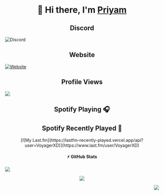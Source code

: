 # <div align="center">👋 Hi there, I'm [Priyam](https://www.voyagerxd.repl.co)</div>

## <div align ="center"> Discord </div>
![Discord](https://discord.c99.nl/widget/theme-2/1107848440261660742.png)
## <div align="center"> Website </div>
[![Website](https://img.shields.io/website?label=voyagerxd.repl.co&style=for-the-badge&url=https%3A%2F%2Fvoyagerxd.repl.co)](https://www.priyam.ml)
    <a href="https://github.com/priyam1234-spec">
    </a> 

## <div align ="center"> Profile Views </div>
<img align="center" src="https://komarev.com/ghpvc/?username=priyam1234-spec&color=5865F2"/>

## <div align ="center">Spotify Playing 🎧 </div>

<div align ="center" src="https://spotify-github-profile.vercel.app/api/view?uid=31tb2733wogqgree7mjmebaq2ubm&cover_image=true&theme=default&show_offline=false&background_color=121212&interchange=true&bar_color=1b9d9b&bar_color_cover=true">

## Spotify Recently Played 🎵
<div align ="center">[![My Last.fm](https://lastfm-recently-played.vercel.app/api?user=VoyagerXD)](https://www.last.fm/user/VoyagerXD) </div>


  <h4>⚡ GitHub Stats</h4>
<p align="left">
    <a href="https://github.com/priyam1234-spec/">
        <img src="https://github-readme-stats.vercel.app/api?username=priyam1234-spec&count_private=true&show_owner=true&show_icons=true&bg_color=0D1117&title_color=00F3FF&text_color=00F3FF&icon_color=00F3FF&hide_border=true/" />
    </a>
   <p align="centre"> <a href="https://github.com/priyam1234-spec/">
        <img src="https://github-readme-streak-stats.herokuapp.com?user=priyam1234-spec&hide_border=true&background=0D1117&currStreakLabel=00F3FF&sideLabels=00F3FF&currStreakNum=00F3FF&dates=00F3FF&sideNums=00F3FF&fire=00F3FF&ring=00F3FF&stroke=00F3FF)](https://git.io/streak-stats" />
    </a> </p>
   <p align = "right"> <a href="https://github.com/priyam1234-spec/">
        <img src="https://github-readme-stats.vercel.app/api/top-langs/?username=priyam1234-spec&layout=compact&count_private=true&langs_count=8&card_width=445&bg_color=0D1117&title_color=00F3FF&text_color=00F3FF&icon_color=DB1CFF&hide_border=true/" /> </p>
    </a>
</p>  
<br/>



